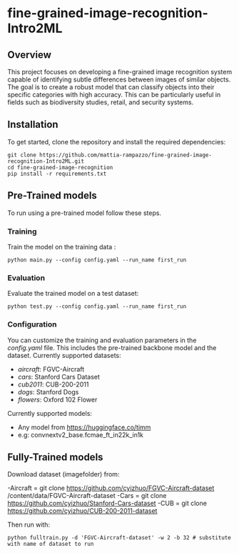# fine-grained-image-recognition-Intro2ML
## Overview
This project focuses on developing a fine-grained image recognition system capable of identifying subtle differences between images of similar objects. The goal is to create a robust model that can classify objects into their specific categories with high accuracy. This can be particularly useful in fields such as biodiversity studies, retail, and security systems.
## Installation
To get started, clone the repository and install the required dependencies:
```
git clone https://github.com/mattia-rampazzo/fine-grained-image-recognition-Intro2ML.git
cd fine-grained-image-recognition
pip install -r requirements.txt
```


## Pre-Trained models
To run using a pre-trained model follow these steps.

### Training
Train the model on the training data :
```
python main.py --config config.yaml --run_name first_run 
```

### Evaluation
Evaluate the trained model on a test dataset:
```
python test.py --config config.yaml --run_name first_run 
```

### Configuration
You can customize the training and evaluation parameters in the *config.yaml* file. This includes the pre-trained backbone model and the dataset.
Currently supported datasets:

 - *aircraft*: FGVC-Aircraft
 - *cars*: Stanford Cars Dataset
 - *cub2011*: CUB-200-2011
 - *dogs*: Stanford Dogs
 - *flowers*: Oxford 102 Flower
 
Currently supported models:

 - Any model from https://huggingface.co/timm
 - e.g: convnextv2_base.fcmae_ft_in22k_in1k

## Fully-Trained models
Download dataset (imagefolder) from: 

-Aircraft = git clone https://github.com/cyizhuo/FGVC-Aircraft-dataset /content/data/FGVC-Aircraft-dataset
-Cars = git clone https://github.com/cyizhuo/Stanford-Cars-dataset
-CUB = git clone https://github.com/cyizhuo/CUB-200-2011-dataset

Then run with:
```
python fulltrain.py -d 'FGVC-Aircraft-dataset' -w 2 -b 32 # substitute with name of dataset to run
```
